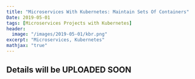 ```yaml
---
title: "Microservices With Kubernetes: Maintain Sets Of Containers"
Date: 2019-05-01
tags: [Microservices Projects with Kubernetes]
header:
  image: "/images/2019-05-01/kbr.png"
excerpt: "Microservices, Kubernetes"
mathjax: "true"
---
```



## Details will be UPLOADED SOON